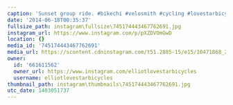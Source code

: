 ```yaml
---
caption: 'Sunset group ride. #bikechi #velosmith #cycling #lovestarbicyclebags'
date: '2014-06-18T00:35:37'
fullsize_path: instagram\fullsize\745174443467762691.jpg
instagram_url: https://www.instagram.com/p/pXZDVOmGwD
location: {}
media_id: '745174443467762691'
media_url: https://scontent.cdninstagram.com/t51.2885-15/e15/10471868_295685537275287_1058744145_n.jpg?ig_cache_key=NzQ1MTc0NDQzNDY3NzYyNjkx.2
owner:
  id: '661611562'
  owner_url: https://www.instagram.com/elliotlovestarbicycles
  username: elliotlovestarbicycles
thumbnail_path: instagram\thumbnails\745174443467762691.jpg
utc_date: 1403051737
---
```

